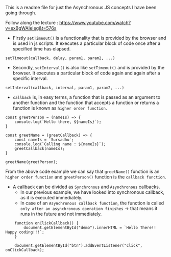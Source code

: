 This is a readme file for just the Asynchronous JS concepts I have been going through.

Follow along the lecture : https://www.youtube.com/watch?v=exBgWAIeIeg&t=576s

- Firstly `setTimeout()` is a functionality that is provided by the browser and is used in js scripts. It executes a particular block of code once after a specified time has elapsed.
```
setTimeout(callback, delay, param1, param2, ...)
```

- Secondly, `setInterval()` is also like `setTimeout()` and is provided by the browser. It executes a particular block of code again and again after a specific interval.
```
setInterval(callback, interval, param1, param2, ...)
```

- `callback` is, in easy terms, a function that is passed as an argument to another function and the function that accepts a function or returns a function is known as `higher order function`.

```
const greetPerson = (nameIs) => {
    console.log(`Hello there, ${nameIs}`);
}

const greetName = (greetCallback) => {
    const nameIs = `Sursadhu`;
    console.log(`Calling name : ${nameIs}`);
    greetCallback(nameIs);
}

greetName(greetPerson);
```
From the above code example we can say that 
`greetName()` function is an `higher order function` and `greetPerson()` function is the `callback function`. 

- A callback can be divided as `Synchronous` and `Asynchronous` callbacks. 
    - In our previous example, we have looked into synchronous callback, as it is executed immediately.
    - In case of an `Asynchronous callback function`, the function is called `only after an asynchronous operation finishes` -> that means it runs in the future and not immediately.

```
    function onClickCallback() {
        document.getElementById("demo").innerHTML = `Hello There!! Happy coding!!!`;
    }  

    document.getElementById("btn").addEventListener("click", onClickCallback);
```